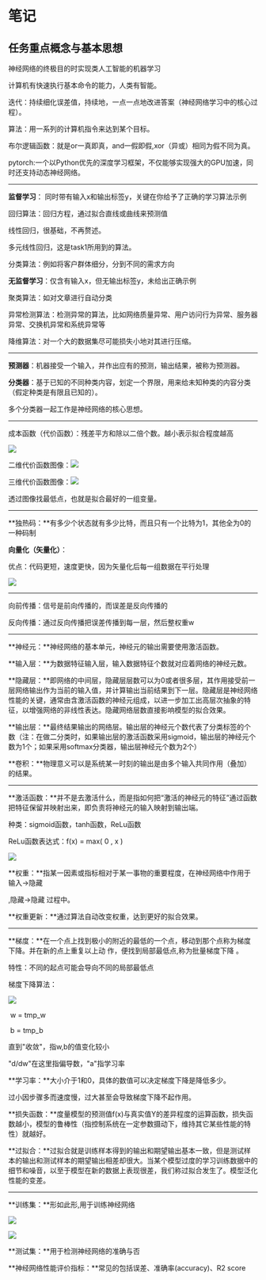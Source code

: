 # 笔记



## 任务重点概念与基本思想

神经网络的终极目的时实现类人工智能的机器学习

计算机有快速执行基本命令的能力，人类有智能。



迭代：持续细化误差值，持续地，一点一点地改进答案（神经网络学习中的核心过程）。

算法：用一系列的计算机指令来达到某个目标。

布尔逻辑函数：就是or一真即真，and一假即假,xor（异或）相同为假不同为真。

pytorch:一个以Python优先的深度学习框架，不仅能够实现强大的GPU加速，同时还支持动态神经网络。

---

**监督学习**： 同时带有输入x和输出标签y，关键在你给予了正确的学习算法示例

回归算法：回归方程，通过拟合直线或曲线来预测值

线性回归，很基础，不再赘述。

多元线性回归，这是task1所用到的算法。

分类算法：例如将客户群体细分，分到不同的需求方向



**无监督学习**：仅含有输入x，但无输出标签y，未给出正确示例   

聚类算法：如对文章进行自动分类

异常检测算法：检测异常的算法，比如网络质量异常、用户访问行为异常、服务器异常、交换机异常和系统异常等

降维算法：对一个大的数据集尽可能损失小地对其进行压缩。     

---

**预测器**：机器接受一个输入，并作出应有的预测，输出结果，被称为预测器。



**分类器**：基于已知的不同种类内容，划定一个界限，用来给未知种类的内容分类（假定种类是有限且已知的）。

多个分类器一起工作是神经网络的核心思想。

---

成本函数（代价函数）：残差平方和除以二倍个数。越小表示拟合程度越高



![](https://s3.bmp.ovh/imgs/2022/09/12/d2b7ef86215c5d2a.png)

二维代价函数图像：![](https://s3.bmp.ovh/imgs/2022/09/12/38f8641349f56c13.png)

三维代价函数图像：![](https://s3.bmp.ovh/imgs/2022/09/12/5fb0165833742040.png)

 透过图像找最低点，也就是拟合最好的一组变量。

---

 **独热码：**有多少个状态就有多少比特，而且只有一个比特为1，其他全为0的一种码制



**向量化（矢量化）**：

优点：代码更短，速度更快，因为矢量化后每一组数据在平行处理

![](https://s3.bmp.ovh/imgs/2022/09/12/1ff7a5f34cd2a770.png)



---

向前传播：信号是前向传播的，而误差是反向传播的



反向传播：通过反向传播把误差传播到每一层，然后整权重w







---

**神经元：**神经网络的基本单元，神经元的输出需要使用激活函数。



**输入层：**为数据特征输入层，输入数据特征个数就对应着网络的神经元数。



**隐藏层：**即网络的中间层，隐藏层层数可以为0或者很多层，其作用接受前一层网络输出作为当前的输入值，并计算输出当前结果到下一层。隐藏层是神经网络性能的关键，通常由含激活函数的神经元组成，以进一步加工出高层次抽象的特征，以增强网络的非线性表达。隐藏网络层数直接影响模型的拟合效果。



**输出层：**最终结果输出的网络层。输出层的神经元个数代表了分类标签的个数（注：在做二分类时，如果输出层的激活函数采用sigmoid，输出层的神经元个数为1个；如果采用softmax分类器，输出层神经元个数为2个）



**卷积：**物理意义可以是系统某一时刻的输出是由多个输入共同作用（叠加）的结果。

---

**激活函数：**并不是去激活什么，而是指如何把“激活的神经元的特征”通过函数把特征保留并映射出来，即负责将神经元的输入映射到输出端。

种类：sigmoid函数，tanh函数，ReLu函数

ReLu函数表达式：f(x) = max( 0 , x ) 

![](https://s3.bmp.ovh/imgs/2022/09/15/a1dd791183c3fcba.jpg)



**权重：**指某一因素或指标相对于某一事物的重要程度，在神经网络中作用于输入->隐藏

,隐藏->隐藏 过程中。

**权重更新：**通过算法自动改变权重，达到更好的拟合效果。

---

**梯度：**在一个点上找到极小的附近的最低的一个点，移动到那个点称为梯度下降。并在新的点上重复以上动 作，便找到局部最低点,称为批量梯度下降 。

特性：不同的起点可能会导向不同的局部最低点

梯度下降算法：

![](https://s3.bmp.ovh/imgs/2022/09/12/e57df6352853fe4c.png)

​        w = tmp_w

​        b = tmp_b

直到"收敛"，指w,b的值变化较小

"d/dw"在这里指偏导数，"a"指学习率



**学习率：**大小介于1和0，具体的数值可以决定梯度下降是降低多少。

过小因步骤多而速度慢，过大甚至会导致梯度下降不起作用。



**损失函数：**度量模型的预测值f(x)与真实值Y的差异程度的运算函数，损失函数越小，模型的鲁棒性（指控制系统在一定参数摄动下，维持其它某些性能的特性）就越好。



**过拟合：**过拟合就是训练样本得到的输出和期望输出基本一致，但是测试样本的输出和测试样本的期望输出相差却很大。当某个模型过度的学习训练数据中的细节和噪音，以至于模型在新的数据上表现很差，我们称过拟合发生了。模型泛化性能的变差。

---

**训练集：**形如此形,用于训练神经网络

![](https://s3.bmp.ovh/imgs/2022/09/10/2ce8e9c1b2c1309a.png)

![](https://s3.bmp.ovh/imgs/2022/09/10/3977e211f46d11e8.png)

**测试集：**用于检测神经网络的准确与否



**神经网络性能评价指标：**常见的包括误差、准确率(accuracy)、R2 score

